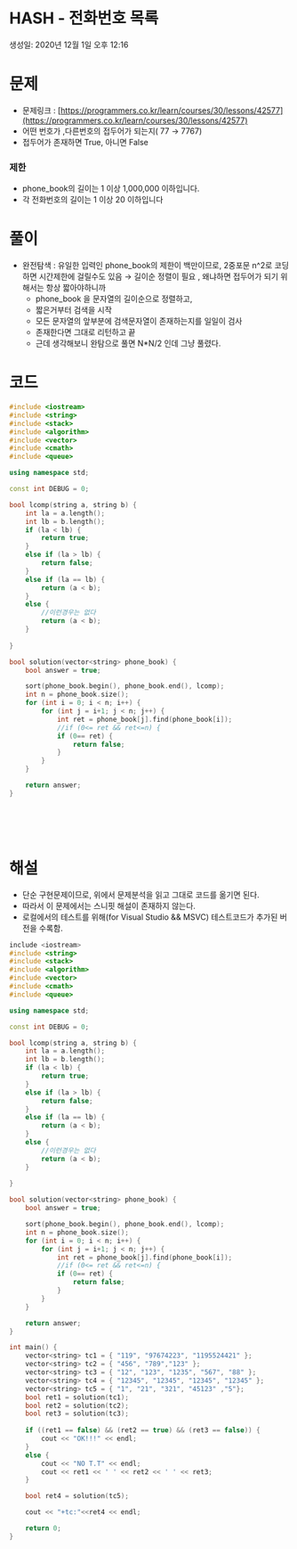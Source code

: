 # HASH - 전화번호 목록

생성일: 2020년 12월 1일 오후 12:16

# 문제

- 문제링크 : [https://programmers.co.kr/learn/courses/30/lessons/42577](https://programmers.co.kr/learn/courses/30/lessons/42577)
- 어떤 번호가 ,다른번호의 접두어가 되는지( 77 → 7767)
- 접두어가 존재하면  True, 아니면 False

### 제한

- phone_book의 길이는 1 이상 1,000,000 이하입니다.
- 각 전화번호의 길이는 1 이상 20 이하입니다

# 풀이

- 완전탐색  :  유일한 입력인 phone_book의 제한이 백만이므로, 2중포문 n^2로 코딩하면 시간제한에 걸릴수도 있음 → 길이순 정렬이 필요 , 왜냐하면 접두어가 되기 위해서는 항상 짧아야하니까
    - phone_book 을 문자열의 길이순으로 정렬하고,
    - 짧은거부터 검색을 시작
    - 모든 문자열의 앞부분에 검색문자열이  존재하는지를 일일이 검사
    - 존재한다면 그대로 리턴하고 끝
    - 근데 생각해보니 완탐으로 풀면 N*N/2 인데 그냥 풀렸다.

# 코드

```cpp
#include <iostream>
#include <string>
#include <stack>
#include <algorithm>
#include <vector>
#include <cmath>
#include <queue>

using namespace std;

const int DEBUG = 0;

bool lcomp(string a, string b) {
    int la = a.length();
    int lb = b.length();
    if (la < lb) {
        return true;
    }
    else if (la > lb) {
        return false;
    }
    else if (la == lb) {
        return (a < b);
    }
    else {
        //이런경우는 없다
        return (a < b);
    }
    
}

bool solution(vector<string> phone_book) {
    bool answer = true;

    sort(phone_book.begin(), phone_book.end(), lcomp);
    int n = phone_book.size();
    for (int i = 0; i < n; i++) {
        for (int j = i+1; j < n; j++) {
            int ret = phone_book[j].find(phone_book[i]);
            //if (0<= ret && ret<=n) {
            if (0== ret) {
                return false;
            }
        }
    }

    return answer;
}

```
<br>
<br>
<br>

# 해설
- 단순 구현문제이므로, 위에서 문제분석을 읽고 그대로 코드를 옮기면 된다.
- 따라서 이 문제에서는 스니핏 해설이 존재하지 않는다.
- 로컬에서의 테스트를 위해(for Visual Studio && MSVC) 테스트코드가 추가된 버전을 수록함.

```cpp
include <iostream>
#include <string>
#include <stack>
#include <algorithm>
#include <vector>
#include <cmath>
#include <queue>

using namespace std;

const int DEBUG = 0;

bool lcomp(string a, string b) {
    int la = a.length();
    int lb = b.length();
    if (la < lb) {
        return true;
    }
    else if (la > lb) {
        return false;
    }
    else if (la == lb) {
        return (a < b);
    }
    else {
        //이런경우는 없다
        return (a < b);
    }
    
}

bool solution(vector<string> phone_book) {
    bool answer = true;

    sort(phone_book.begin(), phone_book.end(), lcomp);
    int n = phone_book.size();
    for (int i = 0; i < n; i++) {
        for (int j = i+1; j < n; j++) {
            int ret = phone_book[j].find(phone_book[i]);
            //if (0<= ret && ret<=n) {
            if (0== ret) {
                return false;
            }
        }
    }

    return answer;
}

int main() {
    vector<string> tc1 = { "119", "97674223", "1195524421" };
    vector<string> tc2 = { "456", "789","123" };
    vector<string> tc3 = { "12", "123", "1235", "567", "88" };
    vector<string> tc4 = { "12345", "12345", "12345", "12345" };
    vector<string> tc5 = { "1", "21", "321", "45123" ,"5"};
    bool ret1 = solution(tc1);
    bool ret2 = solution(tc2);
    bool ret3 = solution(tc3);
    
    if ((ret1 == false) && (ret2 == true) && (ret3 == false)) {
        cout << "OK!!!" << endl;
    }
    else {
        cout << "NO T.T" << endl;
        cout << ret1 << ' ' << ret2 << ' ' << ret3;
    }

    bool ret4 = solution(tc5);

    cout << "+tc:"<<ret4 << endl;

    return 0;
}
```

